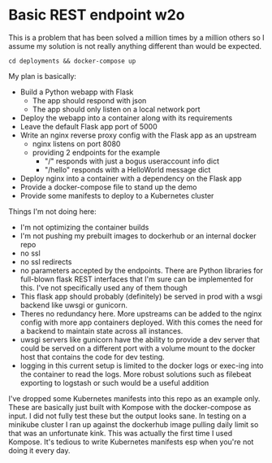 # Basic REST endpoint w2o

This is a problem that has been solved a million times by a million others so I assume my solution is not really anything different than would be expected.

```
cd deployments && docker-compose up
```

My plan is basically:

- Build a Python webapp with Flask
    - The app should respond with json
    - The app should only listen on a local network port
- Deploy the webapp into a container along with its requirements
- Leave the default Flask app port of 5000
- Write an nginx reverse proxy config with the Flask app as an upstream
    - nginx listens on port 8080
    - providing 2 endpoints for the example
        - "/" responds with just a bogus useraccount info dict
        - "/hello" responds with a HelloWorld message dict
- Deploy nginx into a container with a dependency on the Flask app
- Provide a docker-compose file to stand up the demo
- Provide some manifests to deploy to a Kubernetes cluster

Things I'm not doing here:
- I'm not optimizing the container builds
- I'm not pushing my prebuilt images to dockerhub or an internal docker repo
- no ssl
- no ssl redirects
- no parameters accepted by the endpoints. There are Python libraries for full-blown flask REST interfaces that I'm sure can be implemented for this. I've not specifically used any of them though
- This flask app should probably (definitely) be served in prod with a wsgi backend like uwsgi or gunicorn.
- Theres no redundancy here. More upstreams can be added to the nginx config with more app containers deployed. With this comes the need for a backend to maintain state across all instances.
- uwsgi servers like gunicorn have the ability to provide a dev server that could be served on a different port with a volume mount to the docker host that contains the code for dev testing.
- logging in this current setup is limited to the docker logs or exec-ing into the container to read the logs. More robust solutions such as filebeat exporting to logstash or such would be a useful addition

I've dropped some Kubernetes manifests into this repo as an example only. These are basically just built with Kompose with the docker-compose as input. I did not fully test these but the output looks sane. In testing on a minikube cluster I ran up against the dockerhub image pulling daily limit so that was an unfortunate kink. This was actually the first time I used Kompose. It's tedious to write Kubernetes manifests esp when you're not doing it every day.
